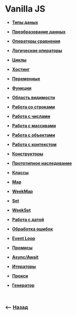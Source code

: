 # Vanilla JS

* **<a href="./pages/types/readme.md">Типы даных</a>**
* **<a href="./pages/transformation/readme.md">Преобразование данных</a>**
* **<a href="./pages/compare/readme.md">Операторы сравнения</a>**
* **<a href="./pages/logic-operators/readme.md">Логические операторы</a>**
* **<a href="./pages/cycles/readme.md">Циклы</a>**
* **<a href="./pages/hoisting/readme.md">Хостинг</a>**
* **<a href="./pages/variables/readme.md">Переменные</a>**
* **<a href="./pages/functions/readme.md">Функции</a>**
* **<a href="./pages/scope/readme.md">Область видимости</a>**
* **<a href="./pages/string/readme.md">Работа со строками</a>**  
* **<a href="./pages/numbers/readme.md">Работа с числами</a>**  
* **<a href="./pages/arrays/readme.md">Работа с массивами</a>**
* **<a href="./pages/object/readme.md">Работа с объектами</a>**
* **<a href="./pages/arrays/readme.md">Работа с контекстом</a>**  
* **<a href="./pages/constructor/readme.md">Конструкторы</a>**
* **<a href="./pages/arrays/readme.md">Прототипное наследование</a>**   
* **<a href="./pages/classes/readme.md">Классы</a>**   
* **<a href="./pages/map/readme.md">Map</a>**    
* **<a href="./pages/week-map/readme.md">WeekMap</a>**
* **<a href="./pages/set/readme.md">Set</a>**  
* **<a href="./pages/week-set/readme.md">WeekSet</a>**    
* **<a href="./pages/date/readme.md">Работа с датой</a>**   
* **<a href="./pages/error/readme.md">Обработка ошибок</a>**


* **<a href="./pages/event-loop/readme.md">Event Loop</a>**

* **<a href="./pages/promise/readme.md">Промисы</a>**  
* **<a href="./pages/async-await/readme.md">Async/Await</a>**
* **<a href="./pages/iterators/readme.md">Итераторы</a>**
* **<a href="./pages/proxy/readme.md">Прокси</a>**
* **<a href="./pages/generators/readme.md">Генератор</a>**

<br>

### ⟵ **<a href="../../readme.md">Назад</a>**